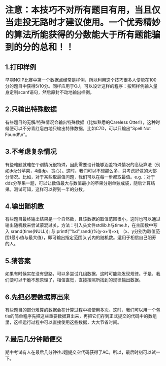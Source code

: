 # **注意：本技巧不对所有题目有用，当且仅当走投无路时才建议使用。一个优秀精妙的算法所能获得的分数能大于所有题能骗到的分的总和！！**
## 1.打印样例
早期NOIP比赛中第一个数据点经常是样例，所以利用这个技巧很多人便能在100分的题目中获得5/10分。同样应用于OJ，可以设计这样的程序：按照样例输入量身定制scanf语句，然后原封不动地输出样例。

## 2.只输出特殊数据
有些题目的无解/特殊情况会输出特殊数据（比如熟悉的Careless Otter!），这种时候便可以不分青红皂白地只输出特殊数据，比如C7D，可以只输出"Spell Not Found!\n"。

## 3.不考虑复杂情况
有些难题就难在个别情况很特殊，因此需要设计能够涵盖特殊情况的高级算法（例如ddz分苹果，4维dp，贪心）。这时，我们可以不想那么多，只考虑好做的大部分情况。比如，对于某些取最值问题，我们可以在每一步都取最值。e.g.：对于ddz分苹果一题，可以让数值最大与数值最小的苹果分别单独成袋，随后计算结果。测试可知，这样可以得到一半的分数。

## 4.输出随机数
有些题目最终输出结果是一个自然数，且该数据的取值范围很小，这时也可以通过输出随机数来尝试蒙混过关。方法：引入头文件stdlib.h与time.h，在主函数中写入 srand(time(NULL)); 与 printf("%d",rand()%(y-x+1)+x); （x、y分别为取值范围1最小值与最大值），即可输出指定范围[x,y]内的随机数。适用于相信自己阳寿的人。

## 5.猜答案
如果有时候实在没有思路，可以多尝试几组数据，这时可能能发现规律。于是，我们便可以干脆不想原理了，相信直觉，直接按照所找到的规律输出数据。

## 6.先把必要数据算出来
有些题目的部分难算的数据会在计算过程中被使用多次。这时，我们可以用一个包tle的简单程序先把这些重要数据算出来，再把它们存到正式提交的代码中的数组里，这样运行过程中可以直接使用这些数据，大大节省时间。

## 7.最后几分钟随便交
期中考试有人在最后几分钟往J题提交空代码获得了AC。所以，最后时刻可以试一下。